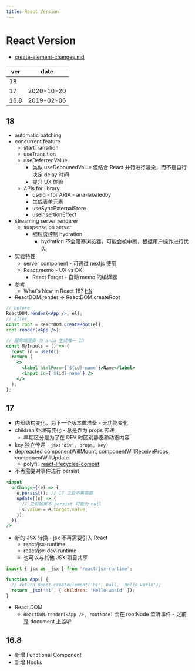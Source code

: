 ```yaml
---
title: React Version
---
```


# React Version

- [create-element-changes.md](https://github.com/reactjs/rfcs/blob/createlement-rfc/text/0000-create-element-changes.md)

| ver  | date       |
| ---- | ---------- |
| 18   |
| 17   | 2020-10-20 |
| 16.8 | 2019-02-06 |

## 18

- automatic batching
- concurrent feature
  - startTransition
  - useTransition
  - useDeferredValue
    - 类似 useDebounedValue 但结合 React 并行进行渲染，而不是自行决定 delay 时间
    - 提升 UX 体验
  - APIs for library
    - useId - for ARIA - aria-labaledby
    - 生成表单元素
    - useSyncExternalStore
    - useInsertionEffect
- streaming server renderer
  - suspense on server
    - 细粒度控制 hydration
      - hydration 不会阻塞浏览器，可能会被中断，根据用户操作进行优先
- 实验特性
  - server component - 可通过 nextjs 使用
  - React.memo - UX vs DX
    - React Forget - 自动 memo 的编译器
- 参考
  - What's New in React 18? [HN](https://news.ycombinator.com/item?id=28696748)
- ReactDOM.render -> ReactDOM.createRoot

```jsx
// before
ReactDOM.render(<App />, el);
// after
const root = ReactDOM.createRoot(el);
root.render(<App />);

// 服务端渲染 为 aria 生成唯一 ID
const MyInputs = () => {
  const id = useId();
  return (
    <>
      <label htmlForm={`${id}-name`}>Name</label>
      <input id={`${id}-name`} />
    </>
  );
};
```

## 17

- 内部结构变化，为下一个版本做准备 - 无功能变化
- children 处理有变化 - 总是作为 props 传递
  - 早期区分是为了在 DEV 时区别静态和动态内容
- key 独立传递 - `jsx('div', props, key)`
- depreacted componentWillMount, componentWillReceiveProps, componentWillUpdate
  - polyfill [react-lifecycles-compat](https://github.com/reactjs/react-lifecycles-compat)
- 不再需要对事件进行 persist

```jsx
<input
  onChange={(e) => {
    e.persist(); // 17 之后不再需要
    update((s) => {
      // 之前如果不 persist 可能为 null
      s.value = e.target.value;
    });
  }}
/>
```

- 新的 JSX 转换 - jsx 不再需要引入 React
  - react/jsx-runtime
  - react/jsx-dev-runtime
  - 也可以与其他 JSX 项目共享

```jsx
import { jsx as _jsx } from 'react/jsx-runtime';

function App() {
  // return React.createElement('h1', null, 'Hello world');
  return _jsx('h1', { children: 'Hello world' });
}
```

- React DOM
  - `ReactDOM.render(<App />, rootNode)` 会在 rootNode 监听事件 - 之前是 document 上监听

## 16.8

- 新增 Functional Component
- 新增 Hooks
